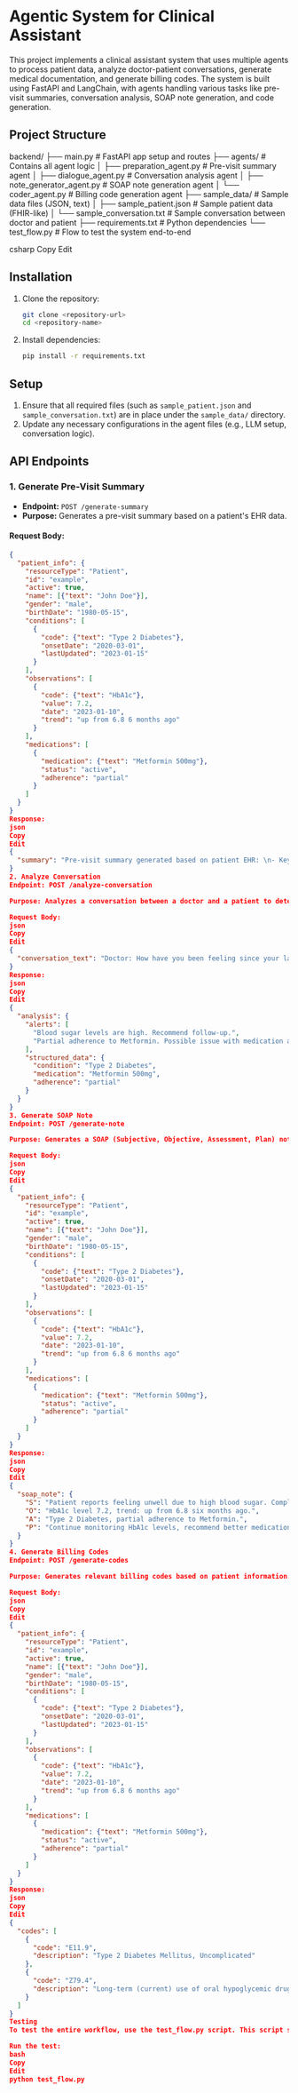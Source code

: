 
# Agentic System for Clinical Assistant

This project implements a clinical assistant system that uses multiple agents to process patient data, analyze doctor-patient conversations, generate medical documentation, and generate billing codes. The system is built using FastAPI and LangChain, with agents handling various tasks like pre-visit summaries, conversation analysis, SOAP note generation, and code generation.

## **Project Structure**

backend/
├── main.py # FastAPI app setup and routes
├── agents/ # Contains all agent logic
│ ├── preparation_agent.py # Pre-visit summary agent
│ ├── dialogue_agent.py # Conversation analysis agent
│ ├── note_generator_agent.py # SOAP note generation agent
│ └── coder_agent.py # Billing code generation agent
├── sample_data/ # Sample data files (JSON, text)
│ ├── sample_patient.json # Sample patient data (FHIR-like)
│ └── sample_conversation.txt # Sample conversation between doctor and patient
├── requirements.txt # Python dependencies
└── test_flow.py # Flow to test the system end-to-end

csharp
Copy
Edit

## **Installation**

1. Clone the repository:
    ```bash
    git clone <repository-url>
    cd <repository-name>
    ```

2. Install dependencies:
    ```bash
    pip install -r requirements.txt
    ```

## **Setup**

1. Ensure that all required files (such as `sample_patient.json` and `sample_conversation.txt`) are in place under the `sample_data/` directory.
2. Update any necessary configurations in the agent files (e.g., LLM setup, conversation logic).

## **API Endpoints**

### **1. Generate Pre-Visit Summary**
- **Endpoint:** `POST /generate-summary`
- **Purpose:** Generates a pre-visit summary based on a patient's EHR data.
  
#### **Request Body:**
```json
{
  "patient_info": {
    "resourceType": "Patient",
    "id": "example",
    "active": true,
    "name": [{"text": "John Doe"}],
    "gender": "male",
    "birthDate": "1980-05-15",
    "conditions": [
      {
        "code": {"text": "Type 2 Diabetes"},
        "onsetDate": "2020-03-01",
        "lastUpdated": "2023-01-15"
      }
    ],
    "observations": [
      {
        "code": {"text": "HbA1c"},
        "value": 7.2,
        "date": "2023-01-10",
        "trend": "up from 6.8 6 months ago"
      }
    ],
    "medications": [
      {
        "medication": {"text": "Metformin 500mg"},
        "status": "active",
        "adherence": "partial"
      }
    ]
  }
}
Response:
json
Copy
Edit
{
  "summary": "Pre-visit summary generated based on patient EHR: \n- Key metrics trend: HbA1c up from 6.8 to 7.2\n- Issues needing follow-up: Type 2 Diabetes\n- Medication adherence: Partial adherence to Metformin\n- Screenings due: None."
}
2. Analyze Conversation
Endpoint: POST /analyze-conversation

Purpose: Analyzes a conversation between a doctor and a patient to detect possible health issues or alerts.

Request Body:
json
Copy
Edit
{
  "conversation_text": "Doctor: How have you been feeling since your last visit? Patient: Not great, my blood sugar has been high. Doctor: Are you taking your Metformin regularly? Patient: I try to, but sometimes I forget."
}
Response:
json
Copy
Edit
{
  "analysis": {
    "alerts": [
      "Blood sugar levels are high. Recommend follow-up.",
      "Partial adherence to Metformin. Possible issue with medication adherence."
    ],
    "structured_data": {
      "condition": "Type 2 Diabetes",
      "medication": "Metformin 500mg",
      "adherence": "partial"
    }
  }
}
3. Generate SOAP Note
Endpoint: POST /generate-note

Purpose: Generates a SOAP (Subjective, Objective, Assessment, Plan) note based on patient information.

Request Body:
json
Copy
Edit
{
  "patient_info": {
    "resourceType": "Patient",
    "id": "example",
    "active": true,
    "name": [{"text": "John Doe"}],
    "gender": "male",
    "birthDate": "1980-05-15",
    "conditions": [
      {
        "code": {"text": "Type 2 Diabetes"},
        "onsetDate": "2020-03-01",
        "lastUpdated": "2023-01-15"
      }
    ],
    "observations": [
      {
        "code": {"text": "HbA1c"},
        "value": 7.2,
        "date": "2023-01-10",
        "trend": "up from 6.8 6 months ago"
      }
    ],
    "medications": [
      {
        "medication": {"text": "Metformin 500mg"},
        "status": "active",
        "adherence": "partial"
      }
    ]
  }
}
Response:
json
Copy
Edit
{
  "soap_note": {
    "S": "Patient reports feeling unwell due to high blood sugar. Complains of partial adherence to medication.",
    "O": "HbA1c level 7.2, trend: up from 6.8 six months ago.",
    "A": "Type 2 Diabetes, partial adherence to Metformin.",
    "P": "Continue monitoring HbA1c levels, recommend better medication adherence."
  }
}
4. Generate Billing Codes
Endpoint: POST /generate-codes

Purpose: Generates relevant billing codes based on patient information.

Request Body:
json
Copy
Edit
{
  "patient_info": {
    "resourceType": "Patient",
    "id": "example",
    "active": true,
    "name": [{"text": "John Doe"}],
    "gender": "male",
    "birthDate": "1980-05-15",
    "conditions": [
      {
        "code": {"text": "Type 2 Diabetes"},
        "onsetDate": "2020-03-01",
        "lastUpdated": "2023-01-15"
      }
    ],
    "observations": [
      {
        "code": {"text": "HbA1c"},
        "value": 7.2,
        "date": "2023-01-10",
        "trend": "up from 6.8 6 months ago"
      }
    ],
    "medications": [
      {
        "medication": {"text": "Metformin 500mg"},
        "status": "active",
        "adherence": "partial"
      }
    ]
  }
}
Response:
json
Copy
Edit
{
  "codes": [
    {
      "code": "E11.9",
      "description": "Type 2 Diabetes Mellitus, Uncomplicated"
    },
    {
      "code": "Z79.4",
      "description": "Long-term (current) use of oral hypoglycemic drugs"
    }
  ]
}
Testing
To test the entire workflow, use the test_flow.py script. This script simulates an end-to-end interaction with the system, including loading sample data, generating summaries, analyzing conversations, and generating SOAP notes and billing codes.

Run the test:
bash
Copy
Edit
python test_flow.py
